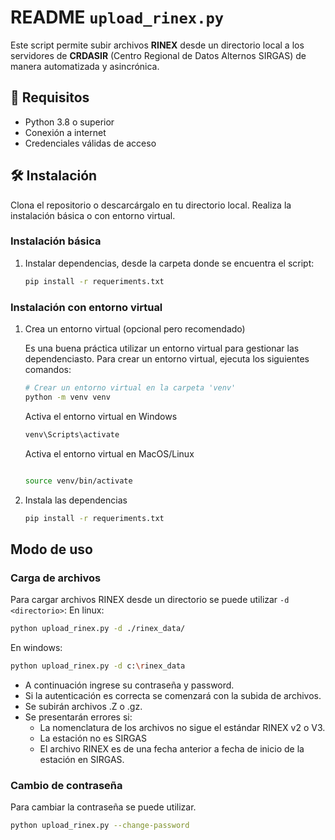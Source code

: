 # README `upload_rinex.py`

Este script permite subir archivos **RINEX** desde un directorio local a los servidores de **CRDASIR** (Centro Regional de Datos Alternos SIRGAS) de manera automatizada y asincrónica.

## 🚀 Requisitos

- Python 3.8 o superior
- Conexión a internet
- Credenciales válidas de acceso

## 🛠 Instalación

Clona el repositorio o descarcárgalo en tu directorio local. Realiza la instalación básica o con entorno virtual.


### Instalación básica
1. Instalar dependencias, desde la carpeta donde se encuentra el script:
   ```bash
   pip install -r requeriments.txt
   ```

### Instalación con entorno virtual 

1. Crea un entorno virtual (opcional pero recomendado)
   
   Es una buena práctica utilizar un entorno virtual para gestionar las dependenciasto. Para crear un entorno virtual, ejecuta los siguientes comandos:
   
   ```bash
   # Crear un entorno virtual en la carpeta 'venv'
   python -m venv venv
   ```
   Activa el entorno virtual en Windows
   ```bash
   venv\Scripts\activate
   ```
   Activa el entorno virtual en MacOS/Linux
   ```bash
   
   source venv/bin/activate
   ```

2. Instala las dependencias
   ```bash
   pip install -r requeriments.txt
   ```

## Modo de uso

### Carga de archivos
   Para cargar archivos RINEX desde un directorio se puede utilizar `-d <directorio>`:
   En linux:
   ```bash
   python upload_rinex.py -d ./rinex_data/
   ```
   En windows:
   ```bash
   python upload_rinex.py -d c:\rinex_data
   ```

   - A continuación ingrese su contraseña y password.
   - Si la autenticación es correcta se comenzará con la subida de archivos.
   - Se subirán archivos .Z o .gz.
   - Se presentarán errores si:
      - La nomenclatura de los archivos no sigue el estándar RINEX v2 o V3.
      - La estación no es SIRGAS
      - El archivo RINEX es de una fecha anterior a fecha de inicio de la estación en SIRGAS.

### Cambio de contraseña
   Para cambiar la contraseña se puede utilizar.

   ```bash
   python upload_rinex.py --change-password
   ```
   

